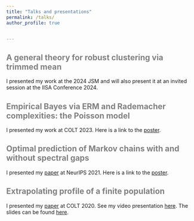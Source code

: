 ```yaml
---
title: "Talks and presentations"
permalink: /talks/
author_profile: true


---
```


<span style='color:grey'> A general theory for robust clustering via trimmed mean </span>
-----------------------------------------------------

I presented my work at the 2024 JSM and will also present it at an invited session at the IISA Conference 2024.

<span style='color:grey'> Empirical Bayes via ERM and Rademacher complexities: the Poisson model </span>
-----------------------------------------------------

I presented my work at COLT 2023. Here is a link to the [poster](https://janasoham.github.io/files/colt2023_poster.pdf).

<span style='color:grey'> Optimal prediction of Markov chains with and without spectral gaps </span>
-----------------------------------------------------

I presented my [paper](https://janasoham.github.io/publications/markov_prediction1) at NeurIPS 2021. Here is a link to the [poster](https://janasoham.github.io/files/NeurIPS_poster.png).

<span style='color:grey'> Extrapolating profile of a finite population </span>
-----------------------------------------------------


I presented my [paper](https://janasoham.github.io/publications/COLT-urn) at COLT 2020. See my video presentation [here](https://www.youtube.com/watch?v=RtNtFULGRnA&ab_channel=COLT). The slides can be found [here](http://janasoham.github.io/talks/COLT2020_presentation.pdf). 
